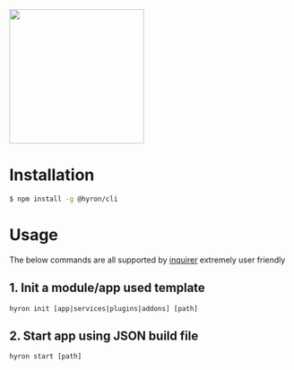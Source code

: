 <img src='https://i.imgur.com/mAjPWAu.png' width='240px'/>



# Installation

```sh
$ npm install -g @hyron/cli
```

# Usage

The below commands are all supported by [inquirer](https://www.npmjs.com/package/inquirer) extremely user friendly

## 1. Init a module/app used template
```
hyron init [app|services|plugins|addons] [path]
```

## 2. Start app using JSON build file
```
hyron start [path]
```

<!-- ## 3. Manager extension

### 1. Install extension
```
hyron ext <install> [name]
```

### 2. Remove extension
```
hyron ext <remove> [name]
```

### 3. List installed extension
```
hyron ext list
``` -->